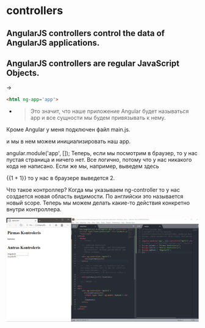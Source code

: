 # controllers

## AngularJS controllers control the data of AngularJS applications.
## AngularJS controllers are regular JavaScript Objects.

 -> 
 ```html
<html ng-app='app'>
 ``` 
 - > Это значит, что наше приложение Angular будет называться app и все сущности мы будем привязывать к нему.

Кроме Angular у меня подключен файл main.js.

  <script src="https://ajax.googleapis.com/ajax/libs/angularjs/1.3.5/angular.min.js"></script>
  <script type="text/javascript" src="main.js"></script>
и мы в нем можем инициализировать наш app.

angular.module('app', []);
Теперь, если мы посмотрим в браузер, то у нас пустая страница и ничего нет. 
Все логично, потому что у нас никакого кода не написано.
Если же мы, например, выведем здесь


<body>
  {{1 + 1}}
  <script src="https://ajax.googleapis.com/ajax/libs/angularjs/1.3.5/angular.min.js"></script>
  <script type="text/javascript" src="main.js"></script>
</body>
то у нас в браузере выведется 2.

Что такое контроллер? Когда мы указываем ng-controller то у нас создается новая область видимости. По английски это называется новый scope. Теперь мы можем делать какие-то действия конкретно внутри контроллера.


  ![Test Image 3](img/Done.png)
